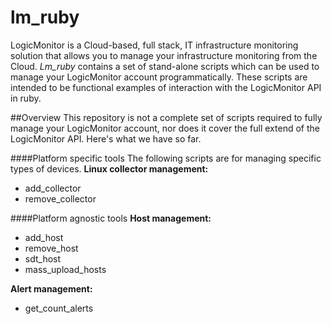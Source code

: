 # lm_ruby
LogicMonitor is a Cloud-based, full stack, IT infrastructure monitoring solution that allows you to manage your infrastructure monitoring from the Cloud. *Lm_ruby* contains a set of stand-alone scripts which can be used to manage your LogicMonitor account programmatically. These scripts are intended to be functional examples of interaction with the LogicMonitor API in ruby.

##Overview
This repository is not a complete set of scripts required to fully manage your LogicMonitor account, nor does it cover the full extend of the LogicMonitor API. Here's what we have so far.

####Platform specific tools
The following scripts are for managing specific types of devices.
**Linux collector management:**
- add_collector
- remove_collector

####Platform agnostic tools
**Host management:**
- add_host
- remove_host
- sdt_host
- mass_upload_hosts

**Alert management:**
- get_count_alerts

